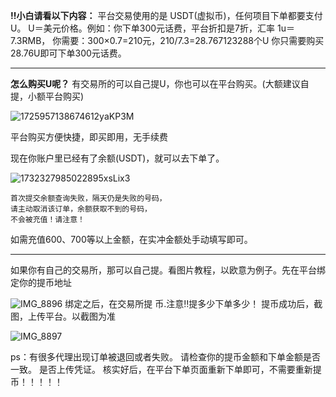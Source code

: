 **‼️小白请看以下内容：**
平台交易使用的是  USDT(虚拟币)，任何项目下单都要支付U。
U＝美元价格。例如：你下单300元话费，平台折扣是7折，汇率 1u＝7.3RMB，
你需要：300×0.7=210元，210/7.3=28.767123288个U
你只需要购买28.76U即可下单300元话费。


-------
**怎么购买U呢？**
有交易所的可以自己提U，你也可以在平台购买。(大额建议自提，小额平台购买)

![1725957138674612yaKP3M](https://github.com/user-attachments/assets/04f61ad5-ec15-4d89-bf44-f0a233145408)



   平台购买方便快捷，即买即用，无手续费

    
    
    
    
现在你账户里已经有了余额(USDT)，就可以去下单了。
    
    
    
![1732327985022895xsLix3](https://github.com/user-attachments/assets/6bc270f0-4ab9-4a22-b3ae-9fc719fb1c87)

    
    
    首次提交余额查询失败，隔天仍是失败的号码，
    请主动取消该订单，余额获取不到的号码，
    不会被充值！请注意！

    
如需充值600、700等以上金额，在实冲金额处手动填写即可。


-------
如果你有自己的交易所，那可以自己提。看图片教程，以欧意为例子。先在平台绑定你的提币地址


![IMG_8896](https://github.com/user-attachments/assets/02905395-7e37-49c4-97af-7179f27c5492)
绑定之后，在交易所提 币.注意‼️提多少下单多少！
提币成功后，截图，上传平台。以截图为准

![IMG_8897](https://github.com/user-attachments/assets/0c7c7fbe-5d4d-4836-bcd9-02716a6c7403)





ps：有很多代理出现订单被退回或者失败。
请检查你的提币金额和下单金额是否一致。
是否上传凭证。
 核实好后，在平台下单页面重新下单即可，不需要重新提币！！！！！
